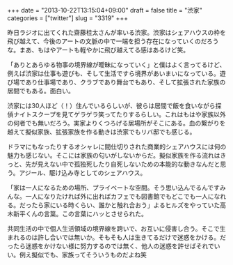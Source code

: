 +++
date = "2013-10-22T13:15:04+09:00"
draft = false
title = "渋家"
categories = ["twitter"]
slug = "3319"
+++

昨日ラジオに出てくれた齋藤桂太さんが率いる渋家。渋家はシェアハウスの枠を飛び越えて、今後のアートの文脈の中で一端を担う存在になっていくのだろうな。まあ、もはやアートも軽やかに飛び越えてる感はあるけど笑。

「ありとあらゆる物事の境界線が曖昧になっていく」と僕はよく言ってるけど、例えば渋家は仕事も遊びも、そして生活ですら境界があいまいになっている。遊び場であり仕事場であり、クラブであり舞台でもあり、そして拡張された家族の居間でもある。面白い。

渋家には30人ほど（！）住んでいるらしいが、彼らは居間で飯を食いながら探偵ナイトスクープを見てゲラゲラ笑ってたりするらしい。これはもはや家族以外の何者でも無いだろう。実家よりくつろげる居場所がそこにある。血の繋がりを越えて擬似家族、拡張家族を作る動きは渋家でもリバ邸でも感じる。

ドラマにもなったりするオシャレに間仕切りされた商業的シェアハウスには何の魅力も感じない。そこには家族の匂いがしないからだ。擬似家族を作る流れはきっと、先が見えない中で孤独死したり自死しないための本能的な動きなんだと思う。アジール、駆け込み寺としてのシェアハウス。

「家は一人になるための場所、プライベートな空間。そう思い込んでるんですみんな。一人になりたければ外に出ればカフェでも図書館でもどこでも一人になれる。だったら家にいる時くらい、誰かと触れ合おう」よるヒルズをやっていた高木新平くんの言葉。この言葉にハッとさせられた。

共同生活の中で個人生活領域の境界線を跨いで、お互いに侵害し合う。そこで生まれるのは許し合いでは無いか。そもそも人は生きてるだけで迷惑をかける。だったら迷惑をかけない様に努力するのでは無く、他人の迷惑を許せばそれでいい。例え擬似でも、家族ってそういうものだよね笑

